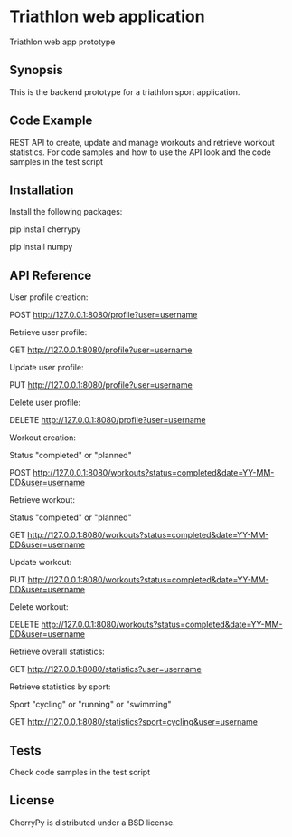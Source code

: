 # Triathlon web application

Triathlon web app prototype

## Synopsis

This is the backend prototype for a triathlon sport application.

## Code Example

REST API to create, update and manage workouts and retrieve workout statistics. For code samples and how to use the API look and the code samples in the test script

## Installation

Install the following packages:

pip install cherrypy

pip install numpy

## API Reference

User profile creation:

POST http://127.0.0.1:8080/profile?user=username

Retrieve user profile:

GET http://127.0.0.1:8080/profile?user=username

Update user profile:

PUT http://127.0.0.1:8080/profile?user=username

Delete user profile:

DELETE http://127.0.0.1:8080/profile?user=username

Workout creation:

Status "completed" or "planned"

POST http://127.0.0.1:8080/workouts?status=completed&date=YY-MM-DD&user=username

Retrieve workout:

Status "completed" or "planned"

GET http://127.0.0.1:8080/workouts?status=completed&date=YY-MM-DD&user=username

Update workout:

PUT http://127.0.0.1:8080/workouts?status=completed&date=YY-MM-DD&user=username

Delete workout:

DELETE http://127.0.0.1:8080/workouts?status=completed&date=YY-MM-DD&user=username

Retrieve overall statistics:

GET http://127.0.0.1:8080/statistics?user=username

Retrieve statistics by sport:

Sport "cycling" or "running" or "swimming"

GET http://127.0.0.1:8080/statistics?sport=cycling&user=username

## Tests
Check code samples in the test script

## License
CherryPy is distributed under a BSD license.
